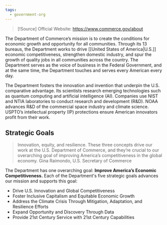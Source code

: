 ```yaml
---
tags:
  - government-org
---
```

> [!Source]
> Official Website: https://www.commerce.gov/about

The Department of Commerce’s mission is to create the conditions for economic growth and opportunity for all communities. Through its 13 bureaus, the Department works to drive [[United States of America|U.S.]] economic competitiveness, strengthen domestic industry, and spur the growth of quality jobs in all communities across the country. The Department serves as the voice of business in the Federal Government, and at the same time, the Department touches and serves every American every day.

The Department fosters the innovation and invention that underpin the U.S. comparative advantage. Its scientists research emerging technologies such as quantum computing and artificial intelligence (AI). Companies use NIST and NTIA laboratories to conduct research and development (R&D). NOAA advances R&D of the commercial space industry and climate science. USPTO’s intellectual property (IP) protections ensure American innovators profit from their work.

## Strategic Goals

> Innovation, equity, and resilience. These three concepts drive our work at the U.S. Department of Commerce, and they’re crucial to our overarching goal of improving America’s competitiveness in the global economy. Gina Raimondo, U.S. Secretary of Commerce

The Department has one overarching goal: **Improve America’s Economic Competitiveness.** Each of the Department's five strategic goals advances our mission and supports this goal:

- Drive U.S. Innovation and Global Competitiveness
- Foster Inclusive Capitalism and Equitable Economic Growth
- Address the Climate Crisis Through Mitigation, Adaptation, and Resilience Efforts
- Expand Opportunity and Discovery Through Data
- Provide 21st Century Service with 21st Century Capabilities